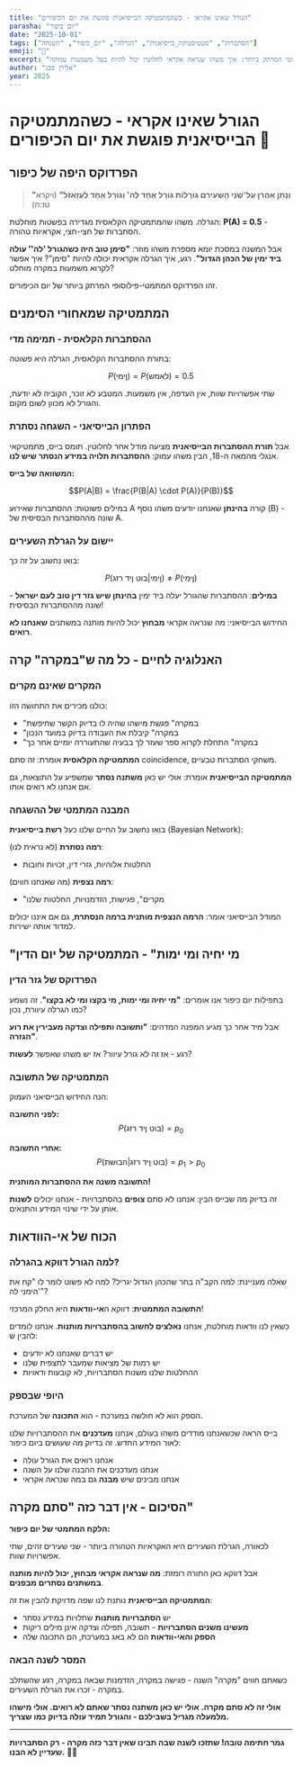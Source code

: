 ```yaml
---
title: "הגורל שאינו אקראי - כשהמתמטיקה הבייסיאנית פוגשת את יום הכיפורים"
parasha: "יום כיפור"
date: "2025-10-01"
tags: ["הסתברות", "סטטיסטיקה_בייסיאנית", "הגרלה", "יום_כיפור", "השגחה"]
emoji: "🎲"
excerpt: "הגרלת השעירים ביום כיפור חושפת את הפרדוקס המתמטי המרתק ביותר: איך משהו שנראה אקראי לחלוטין יכול להיות בעל משמעות עמוקה?"
author: "אלירן סבג"
year: 2025
---
```


# הגורל שאינו אקראי - כשהמתמטיקה הבייסיאנית פוגשת את יום הכיפורים 🎲

## הפרדוקס היפה של כיפור

> **"וְנָתַן אַהֲרֹן עַל־שְׁנֵי הַשְּׂעִירִם גּוֹרָלוֹת גּוֹרָל אֶחָד לַה' וְגוֹרָל אֶחָד לַעֲזָאזֵל"** (ויקרא טז:ח)

הגרלה. משהו שהמתמטיקה הקלאסית מגדירה בפשטות מוחלטת: **P(A) = 0.5** - הסתברות של חצי-חצי, אקראיות טהורה.

אבל המשנה במסכת יומא מספרת משהו מוזר: **"סימן טוב היה כשהגורל 'לה'' עולה ביד ימין של הכהן הגדול"**. רגע, איך הגרלה אקראית יכולה להיות "סימן"? איך אפשר לקרוא משמעות במקרה מוחלט?

זהו הפרדוקס המתמטי-פילוסופי המרתק ביותר של יום הכיפורים.

## המתמטיקה שמאחורי הסימנים

### ההסתברות הקלאסית - תמימה מדי

בתורת ההסתברות הקלאסית, הגרלה היא פשוטה:

$$P(\text{ןימי}) = P(\text{לאמש}) = 0.5$$

שתי אפשרויות שוות, אין העדפה, אין משמעות. המטבע לא זוכר, הקוביה לא יודעת, והגורל לא מכוון לשום מקום.

### הפתרון הבייסיאני - השגחה נסתרת

אבל **תורת ההסתברות הבייסיאנית** מציעה מודל אחר לחלוטין. תומס בייס, מתמטיקאי אנגלי מהמאה ה-18, הבין משהו עמוק: **ההסתברות תלויה במידע הנסתר שיש לנו**.

**המשוואה של בייס:**

$$P(A|B) = \frac{P(B|A) \cdot P(A)}{P(B)}$$

במילים פשוטות: ההסתברות שאירוע A קורה **בהינתן** שאנחנו יודעים משהו נוסף (B) - שונה מההסתברות הבסיסית של A.

### יישום על הגרלת השעירים

בואו נחשוב על זה כך:

$$P(\text{ןימי} | \text{בוט ןיד רזג}) \neq P(\text{ןימי})$$

**במילים**: ההסתברות שהגורל יעלה ביד ימין **בהינתן שיש גזר דין טוב לעם ישראל** - שונה מההסתברות הבסיסית!

החידוש הבייסיאני: מה שנראה אקראי **מבחוץ** יכול להיות מותנה במשתנים **שאנחנו לא רואים**.

## האנלוגיה לחיים - כל מה ש"במקרה" קרה

### המקרים שאינם מקרים

כולנו מכירים את התחושה הזו:
- "במקרה" פגשת מישהו שהיה לו בדיוק הקשר שחיפשת
- "במקרה" קיבלת את העבודה בדיוק במועד הנכון
- "במקרה" התחלת לקרוא ספר שעזר לך בבעיה שהתעוררה יומיים אחר כך

**המתמטיקה הקלאסית** אומרת: זה סתם coincidence, משחקי הסתברות טבעיים.

**המתמטיקה הבייסיאנית** אומרת: אולי יש כאן **משתנה נסתר** שמשפיע על התוצאות, גם אם אנחנו לא רואים אותו.

### המבנה המתמטי של ההשגחה

בואו נחשוב על החיים שלנו כעל **רשת בייסיאנית** (Bayesian Network):

**רמה נסתרת** (לא נראית לנו):
- החלטות אלוהיות, גזרי דין, זכויות וחובות

**רמה נצפית** (מה שאנחנו חווים):
- "מקרים", פגישות, הזדמנויות, החלטות שלנו

המודל הבייסיאני אומר: **הרמה הנצפית מותנית ברמה הנסתרת**, גם אם איננו יכולים למדוד אותה ישירות.

## "מי יחיה ומי ימות" - המתמטיקה של יום הדין

### הפרדוקס של גזר הדין

בתפילות יום כיפור אנו אומרים: **"מי יחיה ומי ימות, מי בקצו ומי לא בקצו"**. זה נשמע כמו הגרלה עיוורת, נכון?

אבל מיד אחר כך מגיע המפנה המדהים: **"ותשובה ותפילה וצדקה מעבירין את רוע הגזרה"**.

רגע - אז זה לא גורל עיוור? אז יש משהו שאפשר **לעשות**?

### המתמטיקה של התשובה

הנה החידוש הבייסיאני העמוק:

**לפני התשובה:**
$$P(\text{בוט ןיד רזג}) = p_0$$

**אחרי התשובה:**
$$P(\text{בוט ןיד רזג} | \text{הבושת}) = p_1 > p_0$$

**התשובה משנה את ההסתברות המותנית!**

זה בדיוק מה שבייס הבין: אנחנו לא סתם **צופים** בהסתברויות - אנחנו יכולים **לשנות** אותן על ידי שינוי המידע והתנאים.

## הכוח של אי-הוודאות

### למה הגורל דווקא בהגרלה?

שאלה מעניינת: למה הקב"ה בחר שהכהן הגדול יגריל? למה לא פשוט לומר לו "קח את הימני לה'"?

**התשובה המתמטית**: דווקא ה**אי-וודאות** היא החלק המרכזי!

כשאין לנו וודאות מוחלטת, אנחנו **נאלצים לחשוב בהסתברויות מותנות**. אנחנו לומדים להבין ש:
- יש דברים שאנחנו לא יודעים
- יש רמות של מציאות שמעבר לתצפית שלנו
- ההחלטות שלנו משנות הסתברויות, לא קובעות ודאויות

### היופי שבספק

הספק הוא לא חולשה במערכת - הוא **התכונה** של המערכת. 

בייס הראה שכשאנחנו מודדים משהו בעולם, אנחנו **מעדכנים** את ההסתברויות שלנו לאור המידע החדש. זה בדיוק מה שעושים ביום כיפור:
- אנחנו רואים את הגורל עולה
- אנחנו מעדכנים את ההבנה שלנו על השנה
- אנחנו מבינים שיש **מבנה** גם במה שנראה אקראי

## הסיכום - אין דבר כזה "סתם מקרה"

**הלקח המתמטי של יום כיפור:**

לכאורה, הגרלת השעירים היא האקראיות הטהורה ביותר - שני שעירים זהים, שתי אפשרויות שוות.

אבל דווקא כאן התורה רומזת: **מה שנראה אקראי מבחוץ, יכול להיות מותנה במשתנים נסתרים מבפנים**.

**המתמטיקה הבייסיאנית** נותנת לנו שפה מדויקת להבין את זה:
- יש **הסתברויות מותנות** שתלויות במידע נסתר
- **מעשינו משנים הסתברויות** - תשובה, תפילה וצדקה אינן מילים ריקות
- **הספק והאי-וודאות** הם לא באג במערכת, הם התכונה שלה

### המסר לשנה הבאה

כשאתם חווים "מקרה" השנה - פגישה במקרה, הזדמנות שבאה במקרה, רגע שהשתלב במקרה - זכרו את הגרלת השעירים.

**אולי זה לא סתם מקרה. אולי יש כאן משתנה נסתר שאתם לא רואים. אולי מישהו מלמעלה מגריל בשבילכם - והגורל תמיד עולה בדיוק כמו שצריך.**

---

**גמר חתימה טובה! שתזכו לשנה שבה תבינו שאין דבר כזה מקרה - רק הסתברויות שעדיין לא הבנו.** 🎲✨